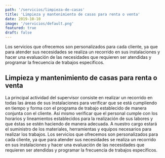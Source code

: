 ```yaml
---
path: '/servicios/limpieza-de-casas'
title: 'Limpieza y mantenimiento de casas para renta o venta'
date: 2019-10-10
image: '/servicios/default.png'
featured: true
draft: false
---
```

Los servicios que ofrecemos son personalizados para cada cliente, ya que para atender sus necesidades se realiza un recorrido en sus instalaciones y hacer una  evaluación de las necesidades que requieren ser atendidas y programar la frecuencia de trabajos específicos.

## Limpieza y mantenimiento de casas para renta o venta
La principal  actividad del supervisor  consiste en realizar un recorrido en todas las áreas de sus instalaciones para verificar que se está  cumpliendo en tiempo y forma con el  programa de trabajo establecido de manera conjunta con el cliente.
Así mismo verificar que el personal cumple  con los horarios y lineamientos establecidos para la realización de sus labores y que éstas se estén haciendo  de manera adecuada.
A nuestro cargo estará el suministro de los materiales, herramientas y equipos necesarios para realizar los trabajos.
Los servicios que ofrecemos son personalizados para cada cliente, ya que para atender sus necesidades se realiza un recorrido en sus instalaciones y hacer una  evaluación de las necesidades que requieren ser atendidas y programar la frecuencia de trabajos específicos.
